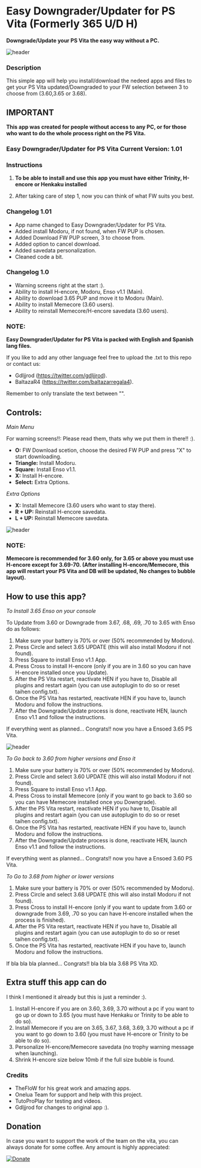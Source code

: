 # Easy Downgrader/Updater for PS Vita (Formerly 365 U/D H)
**Downgrade/Update your PS Vita the easy way without a PC.**

![header](Preview.png)

### Description ###
This simple app will help you install/download the nedeed apps and files to get your PS Vita updated/Downgraded to your FW selection between 3 to choose from (3.60,3.65 or 3.68).

## IMPORTANT ##
**This app was created for people without access to any PC, or for those who want to do the whole process right on the PS Vita.**

### Easy Downgrader/Updater for PS Vita Current Version: 1.01 ###


### Instructions ###
1. **To be able to install and use this app you must have either Trinity, H-encore or Henkaku installed**

2. After taking care of step 1, now you can think of what FW suits you best.

### Changelog 1.01 ###

- App name changed to Easy Downgrader/Updater for PS Vita.<br>
- Added install Modoru, if not found, when FW PUP is chosen.<br>
- Added Download FW PUP screen, 3 to choose from.<br>
- Added option to cancel download.<br>
- Added savedata personalization.<br>
- Cleaned code a bit.<br>

### Changelog 1.0 ###
- Warning screens right at the start :).<br>
- Ability to install H-encore, Modoru, Enso v1.1 (Main).<br>
- Ability to download 3.65 PUP and move it to Modoru (Main).<br>
- Ability to install Memecore (3.60 users).<br>
- Ability to reinstall Memecore/H-encore savedata (3.60 users).<br>

### NOTE: ###

**Easy Downgrader/Updater for PS Vita is packed with English and Spanish lang files.**

If you like to add any other language feel free to upload the .txt to this repo or contact us:

- Gdljjrod (https://twitter.com/gdljjrod).
- BaltazaR4 (https://twitter.com/baltazarregala4).

Remember to only translate the text between "".

## Controls:  ##

*Main Menu*

For warning screens!!: Please read them, thats why we put them in there!! :).

- **O:** FW Download scetion, choose the desired FW PUP and press "X" to start downloading.<br>
- **Triangle:** Install Modoru.<br>
- **Square:** Install Enso v1.1.<br>
- **X:** Install H-encore.<br>
- **Select:** Extra Options.<br>

*Extra Options*

- **X:** Install Memecore (3.60 users who want to stay there).<br>
- **R + UP:** Reinstall H-encore savedata.<br>
- **L + UP:** Reinstall Memecore savedata.<br>

![header](ExtraSettings.png)

### NOTE: ###
**Memecore is recommended for 3.60 only, for 3.65 or above you must use H-encore except for 3.69-70.
(After installing H-encore/Memecore, this app will restart your PS Vita and DB will be updated, No changes to bubble layout).**

## How to use this app? ##

*To Install 3.65 Enso on your console*

To Update from 3.60 or Downgrade from 3.67, .68, .69, .70 to 3.65 with Enso do as follows:<br>
1. Make sure your battery is 70% or over (50% recommended by Modoru).<br>
2. Press Circle and select 3.65 UPDATE (this will also install Modoru if not found).<br>
3. Press Square to install Enso v1.1 App.<br>
4. Press Cross to install H-encore (only if you are in 3.60 so you can have H-encore installed once you Update).<br>
5. After the PS Vita restart, reactivate HEN if you have to, Disable all plugins and restart again (you can use autoplugin to do so or reset taihen config.txt).<br>
6. Once the PS Vita has restarted, reactivate HEN if you have to, launch Modoru and follow the instructions.<br>
7. After the Downgrade/Update process is done, reactivate HEN, launch Enso v1.1 and follow the instructions.<br>

If everything went as planned... Congrats!! now you have a Ensoed 3.65 PS Vita.

![header](PreviewsImgs.png)

*To Go back to 3.60 from higher versions and Enso it*

1. Make sure your battery is 70% or over (50% recommended by Modoru).<br>
2. Press Circle and select 3.60 UPDATE (this will also install Modoru if not found).<br>
3. Press Square to install Enso v1.1 App.<br>
4. Press Cross to install Memecore (only if you want to go back to 3.60 so you can have Memecore installed once you Downgrade).<br>
5. After the PS Vita restart, reactivate HEN if you have to, Disable all plugins and restart again (you can use autoplugin to do so or reset taihen config.txt).<br>
6. Once the PS Vita has restarted, reactivate HEN if you have to, launch Modoru and follow the instructions.<br>
7. After the Downgrade/Update process is done, reactivate HEN, launch Enso v1.1 and follow the instructions.<br>

If everything went as planned... Congrats!! now you have a Ensoed 3.60 PS Vita.

*To Go to 3.68 from higher or lower versions*

1. Make sure your battery is 70% or over (50% recommended by Modoru).<br>
2. Press Circle and select 3.68 UPDATE (this will also install Modoru if not found).<br>
3. Press Cross to install H-encore (only if you want to update from 3.60 or downgrade from 3.69, .70 so you can have H-encore installed when the process is finished).<br>
4. After the PS Vita restart, reactivate HEN if you have to, Disable all plugins and restart again (you can use autoplugin to do so or reset taihen config.txt).<br>
5. Once the PS Vita has restarted, reactivate HEN if you have to, launch Modoru and follow the instructions.<br>

If bla bla bla planned... Congrats!! bla bla bla 3.68 PS Vita XD.

## Extra stuff this app can do ##

I think I mentioned it already but this is just a reminder :).<br>
1. Install H-encore if you are on 3.60, 3.69, 3.70 without a pc if you want to go up or down to 3.65 (you must have Henkaku or Trinity to be able to do so).<br>
2. Install Memecore if you are on 3.65, 3.67, 3.68, 3.69, 3.70 without a pc if you want to go down to 3.60 (you must have H-encore or Trinity to be able to do so).<br>
3. Personalize H-encore/Memecore savedata (no trophy warning message when launching).<br>
4. Shrink H-encore size below 10mb if the full size bubble is found.<br>

### Credits ###
- TheFloW for his great work and amazing apps.
- Onelua Team for support and help with this project.
- TutoProPlay for testing and videos.
- Gdljjrod for changes to original app :).

## Donation ##
In case you want to support the work of the team on the vita, you can always donate for some coffee. Any amount is highly appreciated:

[![Donate](https://www.paypalobjects.com/en_US/i/btn/btn_donateCC_LG.gif)](https://www.paypal.com/cgi-bin/webscr?cmd=_donations&business=YHZ5XBWEXP8ZY&lc=MX&item_name=ONElua%20Team%20Projects&item_number=AdrenalineBubbleManager&currency_code=USD&bn=PP%2dDonationsBF%3abtn_donateCC_LG%2egif%3aNonHosted)
